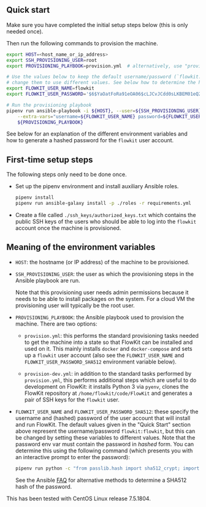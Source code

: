 ## Quick start

Make sure you have completed the initial setup steps below (this is only needed once).

Then run the following commands to provision the machine.

```bash
export HOST=<host_name_or_ip_address>
export SSH_PROVISIONING_USER=root
export PROVISIONING_PLAYBOOK=provision.yml  # alternatively, use "provision-dev.yml"

# Use the values below to keep the default username/password (`flowkit:flowkit`), or
# change them to use different values. See below how to determine the hashed password.
export FLOWKIT_USER_NAME=flowkit
export FLOWKIT_USER_PASSWORD='$6$YaOatFoRa91eOA06$cLJCvJCdd0sLKBEM01eQ2wJ7ZKkTZJz.YWGFK5r0bs4yqiwAz1Lw9pmExiS.PPBBJv13cuBpiHYU88ThX4TeG/'

# Run the provisioning playbook
pipenv run ansible-playbook -i ${HOST}, --user=${SSH_PROVISIONING_USER} \
    --extra-vars="username=${FLOWKIT_USER_NAME} password=${FLOWKIT_USER_PASSWORD_SHA512}" \
    ${PROVISIONING_PLAYBOOK}
```

See below for an explanation of the different environment variables and how to generate
a hashed password for the `flowkit` user account.

## First-time setup steps

The following steps only need to be done once.

- Set up the pipenv environment and install auxiliary Ansible roles.

  ```bash
  pipenv install
  pipenv run ansible-galaxy install -p ./roles -r requirements.yml
  ```

- Create a file called `./ssh_keys/authorized_keys.txt` which contains the public
  SSH keys of the users who should be able to log into the `flowkit` account
  once the machine is provisioned.

## Meaning of the environment variables

- `HOST`: the hostname (or IP address) of the machine to be provisioned.

- `SSH_PROVISIONING_USER`: the user as which the provisioning steps in the Ansible playbook are run.

  Note that this provisioning user needs admin permissions because it needs to be able to
  install packages on the system. For a cloud VM the provisioning user will
  typically be the root user.

- `PROVISIONING_PLAYBOOK`: the Ansible playbook used to provision the machine. There are two options:

  - `provision.yml`: this performs the standard provisioning tasks needed to get the machine into a state
    so that FlowKit can be installed and used on it. This mainly installs `docker` and `docker-compose`
    and sets up a `flowkit` user account (also see the `FLOWKIT_USER_NAME` and `FLOWKIT_USER_PASSWORD_SHA512`
    environment variable below).

  - `provision-dev.yml`: in addition to the standard tasks performed by `provision.yml`, this performs
    additional steps which are useful to do development on FlowKit: it installs Python 3 via `pyenv`,
    clones the FlowKit repository at `/home/flowkit/code/FlowKit` and generates a pair of SSH keys for
    the `flowkit` user.

- `FLOWKIT_USER_NAME` and `FLOWKIT_USER_PASSWORD_SHA512`: these specify the username and (hashed) password
  of the user account that will install and run FlowKit. The default values given in the "Quick Start"
  section above represent the username/password `flowkit:flowkit`, but this can be changed by setting these
  variables to different values. Note that the password env var must contain the password in _hashed_ form.
  You can determine this using the following command (which presents you with an interactive prompt to enter the password):
  ```bash
  pipenv run python -c "from passlib.hash import sha512_crypt; import getpass; print(sha512_crypt.using(rounds=5000).hash(getpass.getpass()))"
  ```
  See the Ansible
  [FAQ](https://docs.ansible.com/ansible/latest/reference_appendices/faq.html#how-do-i-generate-crypted-passwords-for-the-user-module)
  for alternative methods to determine a SHA512 hash of the password.

This has been tested with CentOS Linux release 7.5.1804.
